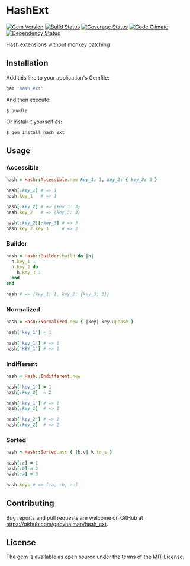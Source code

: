 # HashExt

[![Gem Version](https://badge.fury.io/rb/hash_ext.svg)](https://rubygems.org/gems/hash_ext)
[![Build Status](https://travis-ci.org/gabynaiman/hash_ext.svg?branch=master)](https://travis-ci.org/gabynaiman/hash_ext)
[![Coverage Status](https://coveralls.io/repos/gabynaiman/hash_ext/badge.svg?branch=master)](https://coveralls.io/r/gabynaiman/hash_ext?branch=master)
[![Code Climate](https://codeclimate.com/github/gabynaiman/hash_ext.svg)](https://codeclimate.com/github/gabynaiman/hash_ext)
[![Dependency Status](https://gemnasium.com/gabynaiman/hash_ext.svg)](https://gemnasium.com/gabynaiman/hash_ext)

Hash extensions without monkey patching

## Installation

Add this line to your application's Gemfile:

```ruby
gem 'hash_ext'
```

And then execute:

    $ bundle

Or install it yourself as:

    $ gem install hash_ext

## Usage

### Accessible

```ruby
hash = Hash::Accessible.new key_1: 1, key_2: { key_3: 3 }

hash[:key_1] # => 1
hash.key_1   # => 1

hash[:key_2] # => {key_3: 3}
hash.key_2   # => {key_3: 3}

hash[:key_2][:key_3] # => 3
hash.key_2.key_3     # => 3 
```

### Builder

```ruby
hash = Hash::Builder.build do |h|
  h.key_1 1
  h.key_2 do
    h.key_3 3
  end
end

hash # => {key_1: 1, key_2: {key_3: 3}}
```

### Normalized

```ruby
hash = Hash::Normalized.new { |key| key.upcase }

hash['key_1'] = 1

hash['key_1'] # => 1
hash['KEY_1'] # => 1
```

### Indifferent

```ruby
hash = Hash::Indifferent.new

hash['key_1'] = 1
hash[:key_2]  = 2

hash['key_1'] # => 1
hash[:key_1]  # => 1

hash['key_2'] # => 2
hash[:key_2]  # => 2
```

### Sorted

```ruby
hash = Hash::Sorted.asc { |k,v| k.to_s }

hash[:c] = 1
hash[:b] = 2
hash[:a] = 3

hash.keys # => [:a, :b, :c]
```


## Contributing

Bug reports and pull requests are welcome on GitHub at https://github.com/gabynaiman/hash_ext.


## License

The gem is available as open source under the terms of the [MIT License](http://opensource.org/licenses/MIT).


